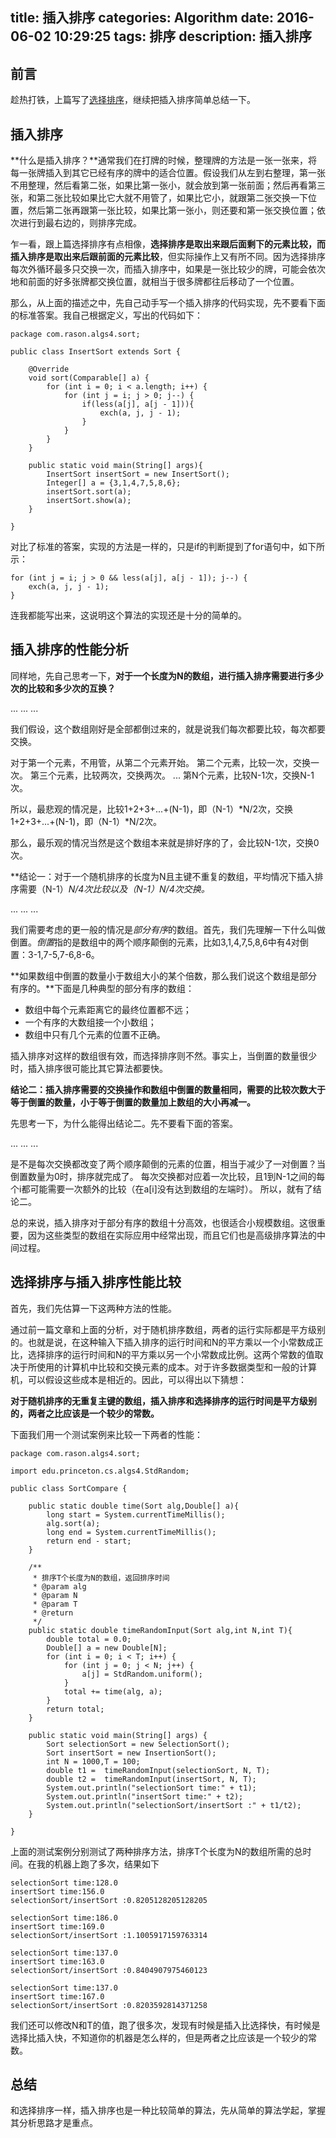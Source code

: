 title: 插入排序
categories: Algorithm
date: 2016-06-02 10:29:25
tags: 排序
description: 插入排序
---

## 前言

趁热打铁，上篇写了[选择排序](http://rason.me/2016/06/02/Selection/)，继续把插入排序简单总结一下。

## 插入排序

**什么是插入排序？**通常我们在打牌的时候，整理牌的方法是一张一张来，将每一张牌插入到其它已经有序的牌中的适合位置。假设我们从左到右整理，第一张不用整理，然后看第二张，如果比第一张小，就会放到第一张前面；然后再看第三张，和第二张比较如果比它大就不用管了，如果比它小，就跟第二张交换一下位置，然后第二张再跟第一张比较，如果比第一张小，则还要和第一张交换位置；依次进行到最右边的，则排序完成。

乍一看，跟上篇选择排序有点相像，**选择排序是取出来跟后面剩下的元素比较，而插入排序是取出来后跟前面的元素比较**，但实际操作上又有所不同。因为选择排序每次外循环最多只交换一次，而插入排序中，如果是一张比较少的牌，可能会依次地和前面的好多张牌都交换位置，就相当于很多牌都往后移动了一个位置。

那么，从上面的描述之中，先自己动手写一个插入排序的代码实现，先不要看下面的标准答案。我自己根据定义，写出的代码如下：

```
package com.rason.algs4.sort;

public class InsertSort extends Sort {

	@Override
	void sort(Comparable[] a) {
		for (int i = 0; i < a.length; i++) {
			for (int j = i; j > 0; j--) {
				if(less(a[j], a[j - 1])){
					exch(a, j, j - 1);
				}
			}
		}
	}
	
	public static void main(String[] args){
		InsertSort insertSort = new InsertSort();
		Integer[] a = {3,1,4,7,5,8,6};
		insertSort.sort(a);
		insertSort.show(a);
	}

}

```

<!-- more -->

对比了标准的答案，实现的方法是一样的，只是if的判断提到了for语句中，如下所示：

```
for (int j = i; j > 0 && less(a[j], a[j - 1]); j--) {
	exch(a, j, j - 1);
}
```

连我都能写出来，这说明这个算法的实现还是十分的简单的。

## 插入排序的性能分析

同样地，先自己思考一下，**对于一个长度为N的数组，进行插入排序需要进行多少次的比较和多少次的互换？**

...
...
...

我们假设，这个数组刚好是全部都倒过来的，就是说我们每次都要比较，每次都要交换。

对于第一个元素，不用管，从第二个元素开始。
第二个元素，比较一次，交换一次。
第三个元素，比较两次，交换两次。
...
第N个元素，比较N-1次，交换N-1次。

所以，最悲观的情况是，比较1+2+3+...+(N-1)，即（N-1）*N/2次，交换1+2+3+...+(N-1)，即（N-1）*N/2次。

那么，最乐观的情况当然是这个数组本来就是排好序的了，会比较N-1次，交换0次。

**结论一：对于一个随机排序的长度为N且主键不重复的数组，平均情况下插入排序需要（N-1）*N/4次比较以及（N-1）*N/4次交换。**

...
...
...

我们需要考虑的更一般的情况是*部分有序*的数组。首先，我们先理解一下什么叫做倒置。*倒置*指的是数组中的两个顺序颠倒的元素，比如3,1,4,7,5,8,6中有4对倒置：3-1,7-5,7-6,8-6。

**如果数组中倒置的数量小于数组大小的某个倍数，那么我们说这个数组是部分有序的。**下面是几种典型的部分有序的数组：

- 数组中每个元素距离它的最终位置都不远；
- 一个有序的大数组接一个小数组；
- 数组中只有几个元素的位置不正确。

插入排序对这样的数组很有效，而选择排序则不然。事实上，当倒置的数量很少时，插入排序很可能比其它算法都要快。

**结论二：插入排序需要的交换操作和数组中倒置的数量相同，需要的比较次数大于等于倒置的数量，小于等于倒置的数量加上数组的大小再减一。**

先思考一下，为什么能得出结论二。先不要看下面的答案。

...
...
...

是不是每次交换都改变了两个顺序颠倒的元素的位置，相当于减少了一对倒置？当倒置数量为0时，排序就完成了。
每次交换都对应着一次比较，且1到N-1之间的每个i都可能需要一次额外的比较（在a[i]没有达到数组的左端时）。
所以，就有了结论二。

总的来说，插入排序对于部分有序的数组十分高效，也很适合小规模数组。这很重要，因为这些类型的数组在实际应用中经常出现，而且它们也是高级排序算法的中间过程。

## 选择排序与插入排序性能比较

首先，我们先估算一下这两种方法的性能。

通过前一篇文章和上面的分析，对于随机排序数组，两者的运行实际都是平方级别的。也就是说，在这种输入下插入排序的运行时间和N的平方乘以一个小常数成正比，选择排序的运行时间和N的平方乘以另一个小常数成比例。这两个常数的值取决于所使用的计算机中比较和交换元素的成本。对于许多数据类型和一般的计算机，可以假设这些成本是相近的。因此，可以得出以下猜想：

**对于随机排序的无重复主键的数组，插入排序和选择排序的运行时间是平方级别的，两者之比应该是一个较少的常数。**

下面我们用一个测试案例来比较一下两者的性能：

```
package com.rason.algs4.sort;

import edu.princeton.cs.algs4.StdRandom;

public class SortCompare {
	
	public static double time(Sort alg,Double[] a){
		long start = System.currentTimeMillis();
		alg.sort(a);
		long end = System.currentTimeMillis();
		return end - start;
	}
	
	/**
	 * 排序T个长度为N的数组，返回排序时间
	 * @param alg 
	 * @param N
	 * @param T
	 * @return
	 */
	public static double timeRandomInput(Sort alg,int N,int T){
		double total = 0.0;
		Double[] a = new Double[N];
		for (int i = 0; i < T; i++) {
			for (int j = 0; j < N; j++) {
				a[j] = StdRandom.uniform();
			}
			total += time(alg, a);
		}
		return total;
	}
	
	public static void main(String[] args) {
		Sort selectionSort = new SelectionSort();
		Sort insertSort = new InsertionSort();
		int N = 1000,T = 100;
		double t1 =  timeRandomInput(selectionSort, N, T);
		double t2 =  timeRandomInput(insertSort, N, T);
		System.out.println("selectionSort time:" + t1);
		System.out.println("insertSort time:" + t2);
		System.out.println("selectionSort/insertSort :" + t1/t2);
	}

}

```

上面的测试案例分别测试了两种排序方法，排序T个长度为N的数组所需的总时间。在我的机器上跑了多次，结果如下

```
selectionSort time:128.0
insertSort time:156.0
selectionSort/insertSort :0.8205128205128205

selectionSort time:186.0
insertSort time:169.0
selectionSort/insertSort :1.1005917159763314

selectionSort time:137.0
insertSort time:163.0
selectionSort/insertSort :0.8404907975460123

selectionSort time:137.0
insertSort time:167.0
selectionSort/insertSort :0.8203592814371258

```
我们还可以修改N和T的值，跑了很多次，发现有时候是插入比选择快，有时候是选择比插入快，不知道你的机器是怎么样的，但是两者之比应该是一个较少的常数。

## 总结

和选择排序一样，插入排序也是一种比较简单的算法，先从简单的算法学起，掌握其分析思路才是重点。

